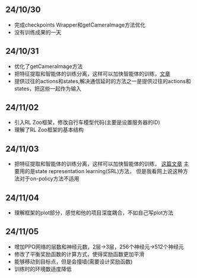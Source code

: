 ## 24/10/30
- 完成checkpoints Wrapper和getCameraImage方法优化
- 没有训练成果的一天
## 24/10/31
- 优化了getCameraImage方法
- 把特征提取和智能体的训练分离，这样可以加快智能体的训练，[文章](https://arxiv.org/pdf/1901.08651#page=1.29)
- 提供过往的actions和states,解决通信延时的方法之一是提供过往的actions和states，把这些一起作为输入
## 24/11/02
- 引入RL Zoo框架，修改自行车模型代码(主要是设置服务器的ID)
- 理解了RL Zoo框架的基本结构
## 24/11/03
- 把特征提取和智能体的训练分离，这样可以加快智能体的训练，
[这篇文章](https://arxiv.org/pdf/1901.08651#page=1.29)
主要用的是state representation learning(SRL)方法，
但是我看网上说这种方法对于on-policy方法不适用
## 24/11/04
- 理解框架的plot部分，感觉和他的项目深度耦合，不如自己写plot方法
## 24/11/05
- 增加PPO网络的层数和神经元数，2层->3层，256个神经元->512个神经元
- 修改了平衡奖励函数的计算方式，使得奖励函数更加平滑
- 能够移动到目标点，但是会撞墙(需要设计奖励函数)
- 训练时的环境数适度降低